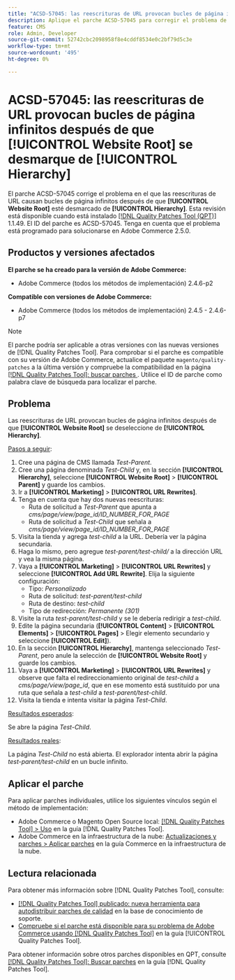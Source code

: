 ```yaml
---
title: "ACSD-57045: las reescrituras de URL provocan bucles de página infinitos después de que [!UICONTROL Website Root] se desmarque de [!UICONTROL Hierarchy]"
description: Aplique el parche ACSD-57045 para corregir el problema de Adobe Commerce donde las reescrituras de URL causan bucles de página infinitos después de que [!UICONTROL Website Root] esté desmarcado de [!UICONTROL Hierarchy].
feature: CMS
role: Admin, Developer
source-git-commit: 52742cbc2098958f8e4cddf8534e0c2bf79d5c3e
workflow-type: tm+mt
source-wordcount: '495'
ht-degree: 0%

---
```



# ACSD-57045: las reescrituras de URL provocan bucles de página infinitos después de que [!UICONTROL Website Root] se desmarque de [!UICONTROL Hierarchy]

El parche ACSD-57045 corrige el problema en el que las reescrituras de URL causan bucles de página infinitos después de que **[!UICONTROL Website Root]** esté desmarcado de **[!UICONTROL Hierarchy]**. Esta revisión está disponible cuando está instalado [[!DNL Quality Patches Tool (QPT)]](https://experienceleague.adobe.com/en/docs/commerce-knowledge-base/kb/announcements/commerce-announcements/magento-quality-patches-released-new-tool-to-self-serve-quality-patches) 1.1.49. El ID del parche es ACSD-57045. Tenga en cuenta que el problema está programado para solucionarse en Adobe Commerce 2.5.0.

## Productos y versiones afectados

**El parche se ha creado para la versión de Adobe Commerce:**

* Adobe Commerce (todos los métodos de implementación) 2.4.6-p2

**Compatible con versiones de Adobe Commerce:**

* Adobe Commerce (todos los métodos de implementación) 2.4.5 - 2.4.6-p7

>[!NOTE]
>
>El parche podría ser aplicable a otras versiones con las nuevas versiones de [!DNL Quality Patches Tool]. Para comprobar si el parche es compatible con su versión de Adobe Commerce, actualice el paquete `magento/quality-patches` a la última versión y compruebe la compatibilidad en la página [[!DNL Quality Patches Tool]: buscar parches ](https://experienceleague.adobe.com/tools/commerce-quality-patches/index.html). Utilice el ID de parche como palabra clave de búsqueda para localizar el parche.

## Problema

Las reescrituras de URL provocan bucles de página infinitos después de que **[!UICONTROL Website Root]** se deseleccione de **[!UICONTROL Hierarchy]**.

<u>Pasos a seguir</u>:

1. Cree una página de CMS llamada *Test-Parent*.
1. Cree una página denominada *Test-Child* y, en la sección **[!UICONTROL Hierarchy]**, seleccione **[!UICONTROL Website Root]** > **[!UICONTROL Parent]** y guarde los cambios.
1. Ir a **[!UICONTROL Marketing]** > **[!UICONTROL URL Rewrites]**.
1. Tenga en cuenta que hay dos nuevas reescrituras:
   * Ruta de solicitud a *Test-Parent* que apunta a *cms/page/view/page_id/ID_NUMBER_FOR_PAGE*
   * Ruta de solicitud a *Test-Child* que señala a *cms/page/view/page_id/ID_NUMBER_FOR_PAGE*
1. Visita la tienda y agrega *test-child* a la URL. Debería ver la página secundaria.
1. Haga lo mismo, pero agregue *test-parent/test-child/* a la dirección URL y vea la misma página.
1. Vaya a **[!UICONTROL Marketing]** > **[!UICONTROL URL Rewrites]** y seleccione **[!UICONTROL Add URL Rewrite]**. Elija la siguiente configuración:
   * Tipo: *Personalizado*
   * Ruta de solicitud: *test-parent/test-child*
   * Ruta de destino: *test-child*
   * Tipo de redirección: *Permanente (301)*
1. Visite la ruta *test-parent/test-child* y se le debería redirigir a *test-child*.
1. Edite la página secundaria (**[!UICONTROL Content]** > **[!UICONTROL Elements]** > **[!UICONTROL Pages]** > Elegir elemento secundario y seleccione **[!UICONTROL Edit]**).
1. En la sección **[!UICONTROL Hierarchy]**, mantenga seleccionado *Test-Parent*, pero anule la selección de **[!UICONTROL Website Root]** y guarde los cambios.
1. Vaya a **[!UICONTROL Marketing]** > **[!UICONTROL URL Rewrites]** y observe que falta el redireccionamiento original de *test-child* a *cms/page/view/page_id*, que en ese momento está sustituido por una ruta que señala a *test-child* a *test-parent/test-child*.
1. Visita la tienda e intenta visitar la página *Test-Child*.

<u>Resultados esperados</u>:

Se abre la página *Test-Child*.

<u>Resultados reales</u>:

La página *Test-Child* no está abierta. El explorador intenta abrir la página *test-parent/test-child* en un bucle infinito.

## Aplicar el parche

Para aplicar parches individuales, utilice los siguientes vínculos según el método de implementación:

* Adobe Commerce o Magento Open Source local: [[!DNL Quality Patches Tool] > Uso](https://experienceleague.adobe.com/docs/commerce-operations/tools/quality-patches-tool/usage.html) en la guía [!DNL Quality Patches Tool].
* Adobe Commerce en la infraestructura de la nube: [Actualizaciones y parches > Aplicar parches](https://experienceleague.adobe.com/docs/commerce-cloud-service/user-guide/develop/upgrade/apply-patches.html) en la guía Commerce en la infraestructura de la nube.

## Lectura relacionada

Para obtener más información sobre [!DNL Quality Patches Tool], consulte:

* [[!DNL Quality Patches Tool] publicado: nueva herramienta para autodistribuir parches de calidad](https://experienceleague.adobe.com/en/docs/commerce-knowledge-base/kb/announcements/commerce-announcements/magento-quality-patches-released-new-tool-to-self-serve-quality-patches) en la base de conocimiento de soporte.
* [Compruebe si el parche está disponible para su problema de Adobe Commerce usando [!DNL Quality Patches Tool]](/help/tools/quality-patches-tool/patches-available-in-qpt/check-patch-for-magento-issue-with-magento-quality-patches.md) en la guía [!UICONTROL Quality Patches Tool].


Para obtener información sobre otros parches disponibles en QPT, consulte [[!DNL Quality Patches Tool]: Buscar parches](https://experienceleague.adobe.com/tools/commerce-quality-patches/index.html) en la guía [!DNL Quality Patches Tool].
